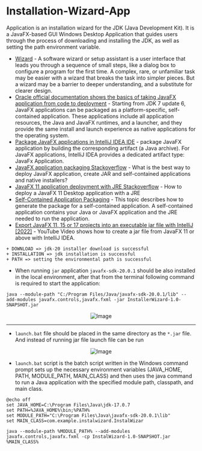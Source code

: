 # Installation-Wizard-App
Application is an installation wizard for the JDK (Java Development Kit). It is a JavaFX-based GUI Windows Desktop Application that guides users through the process of downloading and installing the JDK, as well as setting the path environment variable.

- [Wizard](https://en.wikipedia.org/wiki/Wizard_(software)) - A software wizard or setup assistant is a user interface that leads you through a sequence of small steps, like a dialog box to configure a program for the first time. A complex, rare, or unfamiliar task may be easier with a wizard that breaks the task into simpler pieces. But a wizard may be a barrier to deeper understanding, and a substitute for clearer design.
- [Oracle official documentation shows the basics of taking JavaFX application from code to deployment](https://docs.oracle.com/javafx/2/deployment/deploy_quick_start.htm) - Starting from JDK 7 update 6, JavaFX applications can be packaged as a platform-specific, self-contained application. These applications include all application resources, the Java and JavaFX runtimes, and a launcher, and they provide the same install and launch experience as native applications for the operating system.
- [Package JavaFX applications in IntelliJ IDEA IDE](https://www.jetbrains.com/help/idea/packaging-javafx-applications.html) - package JavaFX application by building the corresponding artifact (a Java archive). For JavaFX applications, IntelliJ IDEA provides a dedicated artifact type: JavaFx Application.
- [JavaFX application packaging Stackoverflow](https://stackoverflow.com/questions/30145772/what-is-the-best-way-to-deploy-javafx-application-create-jar-and-self-contained/30162808#30162808) - What is the best way to deploy JavaFX application, create JAR and self-contained applications and native installers?
- [JavaFX 11 application deployment with JRE Stackoverflow](https://stackoverflow.com/questions/53453212/how-to-deploy-a-javafx-11-desktop-application-with-a-jre) - How to deploy a JavaFX 11 Desktop application with a JRE
- [Self-Contained Application Packaging](https://docs.oracle.com/javase/8/docs/technotes/guides/deploy/self-contained-packaging.html#BCGIBBCI) - This topic describes how to generate the package for a self-contained application. A self-contained application contains your Java or JavaFX application and the JRE needed to run the application.
- [Export JavaFX 11, 15 or 17 projects into an executable jar file with IntelliJ [2022]](https://youtu.be/F8ahBtXkQzU) - YouTube Video shows how to create a jar file from JavaFX 11 or above with IntelliJ IDEA.
```
+ DOWNLOAD => jdk-20 installer download is successful
+ INSTALLATION => jdk installation is successful
+ PATH => setting the environmental path is successful
```
- When running `jar` application `javafx-sdk-20.0.1` should be also installed in the local environment, after that from the terminal following command is required to start the application:
```
java --module-path "C:/Program Files/Java/javafx-sdk-20.0.1/lib" --add-modules javafx.controls,javafx.fxml -jar InstallerWizard-1.0-SNAPSHOT.jar
```

<p align="center">
  <img src="https://github.com/af4092/Installation-Wizard-App/assets/24220136/52ff325d-426d-4f49-85a9-32f7dcedcad9" alt="Image">
</p>

----------------------------

- `launch.bat` file should be placed in the same directory as the `*.jar` file. And instead of running jar file launch file can be run

<p align="center">
  <img src="https://github.com/af4092/Installation-Wizard-App/assets/24220136/42cfd247-b6f5-4991-a1b1-b286d325e72d" alt="Image">
</p>

- `launch.bat` script is the  batch script written in the Windows command prompt  sets up the necessary environment variables (JAVA_HOME, PATH, MODULE_PATH, MAIN_CLASS) and then uses the java command to run a Java application with the specified module path, classpath, and main class.
```
@echo off
set JAVA_HOME=C:\Program Files\Java\jdk-17.0.7
set PATH=%JAVA_HOME%\bin;%PATH%
set MODULE_PATH="C:\Program Files\Java\javafx-sdk-20.0.1\lib"
set MAIN_CLASS=com.example.instalwizard.InstalWizar

java --module-path %MODULE_PATH% --add-modules javafx.controls,javafx.fxml -cp InstalWizard-1.0-SNAPSHOT.jar %MAIN_CLASS%
```
